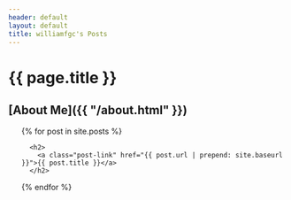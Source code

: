 ```yaml
---
header: default
layout: default
title: williamfgc's Posts
---
```


# {{ page.title }}

## [About Me]({{ "/about.html" }})

<ul class="post-list">
  {% for post in site.posts %}
    
      <h2>
        <a class="post-link" href="{{ post.url | prepend: site.baseurl }}">{{ post.title }}</a>
      </h2>
    
  {% endfor %}
</ul>


